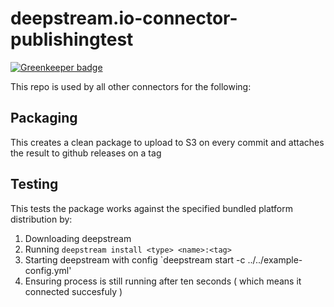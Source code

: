 # deepstream.io-connector-publishingtest

[![Greenkeeper badge](https://badges.greenkeeper.io/deepstreamIO/deepstream.io-connector-publishingtest.svg)](https://greenkeeper.io/)

This repo is used by all other connectors for the following:

## Packaging

This creates a clean package to upload to S3 on every commit and attaches the result
to github releases on a tag

## Testing

This tests the package works against the specified bundled platform distribution by:

1) Downloading deepstream
2) Running `deepstream install <type> <name>:<tag>`
2) Starting deepstream with config `deepstream start -c ../../example-config.yml'
3) Ensuring process is still running after ten seconds ( which means it connected succesfuly )
